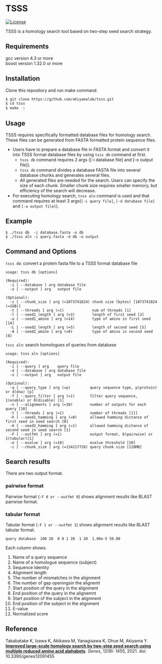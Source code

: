 # TSSS
[![License](https://img.shields.io/badge/license-MIT-green)](LICENSE)

TSSS is a homology search tool based on two-step seed search strategy.

## Requirements
gcc version 4.3 or more  
boost version 1.32.0 or more

## Installation
Clone this repository and run make command.

```sh
$ git clone https://github.com/akiyamalab/tsss.git
$ cd tsss
$ make -j
```

## Usage

TSSS requires specifically formatted database files for homology search. These files can be generated from FASTA formatted protein sequence files. 
- Users have to prepare a database file in FASTA format and convert it into TSSS format database files by using `tsss db` command at first.
  - `tsss db` command requires 2 args ([-i database file] and [-o output file]).
  - `tsss db` command divides a database FASTA file into several database chunks and generates several files.
  - All generated files are needed for the search. Users can specify the size of each chunk. Smaller chunk size requires smaller memory, but efficiency of the search will decrease. 
- For executing homology search, `tsss aln` command is used and that command requires at least 3 args(`[-i query file]`, `[-d database file]` and `[-o output file]`).

## Example
```
$ ./tsss db  -i database.fasta -o db
$ ./tsss aln -i query.fasta -d db -o output
```
## Command and Options
`tsss db`: convert a protein fasta file to a TSSS format database file
```
usage: tsss db [options]

(Required):
  -i [ --database ] arg database file
  -o [ --output ] arg   output file

(Optional):
  -c [ --chunk_size ] arg (=1073741824) chunk size (bytes) [1073741824 (=1GB)]
  -t [ --threads ] arg (=1)             num of threads [1]
  -l [ --seed1_length ] arg (=3)        length of first seed [3]
  -a [ --seed1_amino ] arg (=14)        type of amino in first seed [14]
  -L [ --seed2_length ] arg (=5)        length of second seed [5]
  -A [ --seed2_amino ] arg (=8)         type of amino in second seed [8]
```

`tsss aln`: search homologues of queries from database
```
usage: tsss aln [options]

(Required):
  -i [ --query ] arg    query file
  -d [ --database ] arg database file
  -o [ --output ] arg   output file

(Optional):
  -q [ --query_type ] arg (=p)         query sequence type, p(protein) or d(dna) [p]
  -f [ --query_filter ] arg (=1)       filter query sequence, 1(enable) or 0(disable) [1]
  -n [ --alignments ] arg (=10)        number of outputs for each query [10]
  -t [ --threads ] arg (=1)            number of threads [1]]
  -h [ --seed1_hamming ] arg (=0)      allowed hamming distance of first seed in seed search [0]
  -H [ --seed2_hamming ] arg (=1)      allowed hamming distance of second seed in seed search [1]
  -F [ --outfmt ] arg (=1)             output format, 0(pairwise) or 1(tabular)[1]
  -e [ --evalue ] arg (=10)            evalue threshold [10]
  -c [ --chunk_size ] arg (=134217728) query chunk size [128MB]
```

## Search results
There are two output format.

### pairwise format
Pairwise format (`-F 0 or --outfmt 0`) shows alignment results like BLAST pairwise format.

### tabular format
Tabular format (`-F 1 or --outfmt 1`) shows alignment results like BLAST tabular format.
```
query database  100 20  0 0 1 20  1 20  1.00e-5 50.00
```
Each column shows:
1.  Name of a query sequence
2.  Name of a homologue sequence (subject)
3.  Sequence Identity
4.  Alignment length
5.  The number of mismatches in the alignment
6.  The number of gap openingsin the alignemt
7.  Start position of the query in the alignment
8.  End position of the query in the alignemnt
9.  Start position of the subject in the alignment
10. End position of the subject in the alignment
11. E-value
12. Normalized score

## Reference
Takabatake K, Izawa K, Akikawa M, Yanagisawa K, Ohue M, Akiyama Y. [**Improved large-scale homology search by two-step seed search using multiple reduced amino acid alphabets**](https://doi.org/10.3390/genes12091455). _Genes_, 12(9): 1455, 2021. doi: 10.3390/genes12091455
